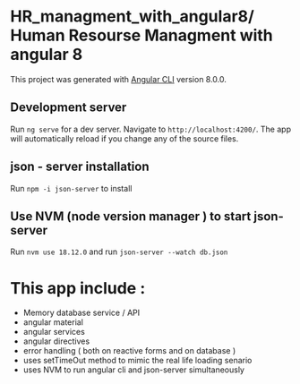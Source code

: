 # HR_managment_with_angular8/ Human Resourse Managment with angular 8

This project was generated with [Angular CLI](https://github.com/angular/angular-cli) version 8.0.0.

## Development server

Run `ng serve` for a dev server. Navigate to `http://localhost:4200/`. The app will automatically reload if you change any of the source files.

## json - server installation 

Run `npm -i json-server` to install

## Use NVM (node version manager ) to start json-server

Run `nvm use 18.12.0` and run `json-server --watch db.json`

# This app include :
- Memory database service / API
- angular material
- angular services
- angular directives
- error handling ( both on reactive forms and on database )
- uses setTimeOut method to mimic the real life loading senario
- uses NVM to run angular cli and json-server simultaneously

